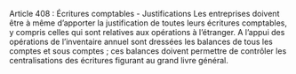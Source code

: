 Article 408 : Écritures comptables - Justifications
Les entreprises doivent être à même d’apporter la justification de toutes leurs écritures comptables, y compris celles qui sont relatives aux opérations à l’étranger.
A l’appui des opérations de l’inventaire annuel sont dressées les balances de tous les comptes et sous comptes ; ces balances doivent permettre de contrôler les centralisations des écritures figurant au grand livre général.